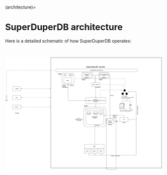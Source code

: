 (architecture)=
# SuperDuperDB architecture

Here is a detailed schematic of how SuperDuperDB operates:

<br>

![](../img/architecture_diagram.png)
